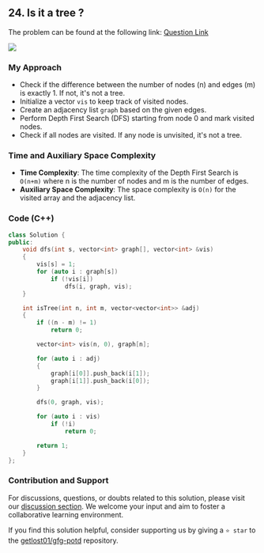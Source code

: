 ## 24. Is it a tree ?
The problem can be found at the following link: [Question Link](https://www.geeksforgeeks.org/problems/is-it-a-tree/1)

![](https://badgen.net/badge/Level/Medium/yellow)

### My Approach
- Check if the difference between the number of nodes (n) and edges (m) is exactly 1. If not, it's not a tree.
- Initialize a vector `vis` to keep track of visited nodes.
- Create an adjacency list `graph` based on the given edges.
-  Perform Depth First Search (DFS) starting from node 0 and mark visited nodes.
- Check if all nodes are visited. If any node is unvisited, it's not a tree.

### Time and Auxiliary Space Complexity
- **Time Complexity**: The time complexity of the Depth First Search is `O(n+m)` where n is the number of nodes and m is the number of edges.
- **Auxiliary Space Complexity**: The space complexity is `O(n)` for the visited array and the adjacency list.

### Code (C++)
```cpp
class Solution {
public:
    void dfs(int s, vector<int> graph[], vector<int> &vis)
    {
        vis[s] = 1;
        for (auto i : graph[s])
            if (!vis[i])
                dfs(i, graph, vis);
    }

    int isTree(int n, int m, vector<vector<int>> &adj)
    {
        if ((n - m) != 1)
            return 0;

        vector<int> vis(n, 0), graph[n];

        for (auto i : adj)
        {
            graph[i[0]].push_back(i[1]);
            graph[i[1]].push_back(i[0]);
        }

        dfs(0, graph, vis);

        for (auto i : vis)
            if (!i)
                return 0;

        return 1;
    }
};
```

### Contribution and Support

For discussions, questions, or doubts related to this solution, please visit our [discussion section](https://github.com/getlost01/gfg-potd/discussions). We welcome your input and aim to foster a collaborative learning environment.

If you find this solution helpful, consider supporting us by giving a `⭐ star` to the [getlost01/gfg-potd](https://github.com/getlost01/gfg-potd) repository.

